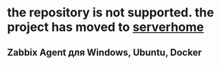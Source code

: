 # the repository is not supported. the project has moved to [serverhome](https://github.com/chatlamin/serverhome)

## Zabbix Agent для Windows, Ubuntu, Docker
